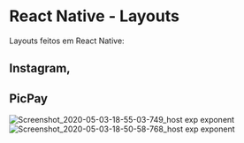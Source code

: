 # React Native - Layouts
Layouts feitos em React Native: 
## Instagram, 
## PicPay

![Screenshot_2020-05-03-18-55-03-749_host exp exponent](https://user-images.githubusercontent.com/42494117/82277245-bcfe1d80-995d-11ea-8ff0-3a121f15513e.jpg)
![Screenshot_2020-05-03-18-50-58-768_host exp exponent](https://user-images.githubusercontent.com/42494117/82277233-b8d20000-995d-11ea-925a-0ef3034add26.jpg)
